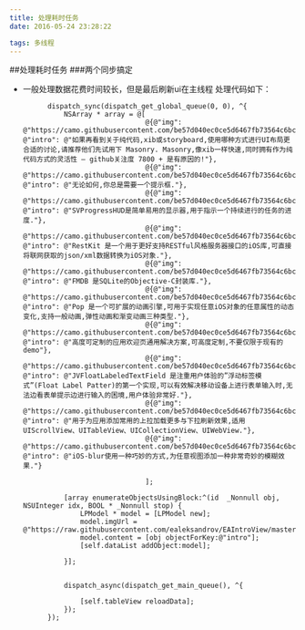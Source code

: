 ```yaml
---
title: 处理耗时任务
date: 2016-05-24 23:28:22

tags: 多线程
---
```




##处理耗时任务
###两个同步搞定
- 一般处理数据花费时间较长，但是最后刷新ui在主线程 处理代码如下：

		    dispatch_sync(dispatch_get_global_queue(0, 0), ^{
		        NSArray * array = @[
		                            @{@"img": @"https://camo.githubusercontent.com/be57d040ec0ce5d6467fb73564c6bcb6c76d5a7b/687474703a2f2f6472696262626c652e73332e616d617a6f6e6177732e636f6d2f75736572732f363431302f73637265656e73686f74732f313235343433392f666f726d2d616e696d6174696f6e2d5f6769665f2e676966", @"intro": @"如果再看到关于纯代码,xib或storyboard,使用哪种方式进行UI布局更合适的讨论,请推荐他们先试用下 Masonry. Masonry,像xib一样快速,同时拥有作为纯代码方式的灵活性 — github关注度 7800 + 是有原因的!"},
		                            @{@"img": @"https://camo.githubusercontent.com/be57d040ec0ce5d6467fb73564c6bcb6c76d5a7b/687474703a2f2f6472696262626c652e73332e616d617a6f6e6177732e636f6d2f75736572732f363431302f73637265656e73686f74732f313235343433392f666f726d2d616e696d6174696f6e2d5f6769665f2e676966", @"intro": @"无论如何,你总是需要一个提示框."},
		                            @{@"img": @"https://camo.githubusercontent.com/be57d040ec0ce5d6467fb73564c6bcb6c76d5a7b/687474703a2f2f6472696262626c652e73332e616d617a6f6e6177732e636f6d2f75736572732f363431302f73637265656e73686f74732f313235343433392f666f726d2d616e696d6174696f6e2d5f6769665f2e676966", @"intro": @"SVProgressHUD是简单易用的显示器,用于指示一个持续进行的任务的进度."},
		                            @{@"img": @"https://camo.githubusercontent.com/be57d040ec0ce5d6467fb73564c6bcb6c76d5a7b/687474703a2f2f6472696262626c652e73332e616d617a6f6e6177732e636f6d2f75736572732f363431302f73637265656e73686f74732f313235343433392f666f726d2d616e696d6174696f6e2d5f6769665f2e676966", @"intro": @"RestKit 是一个用于更好支持RESTful风格服务器接口的iOS库,可直接将联网获取的json/xml数据转换为iOS对象."},
		                            @{@"img": @"https://camo.githubusercontent.com/be57d040ec0ce5d6467fb73564c6bcb6c76d5a7b/687474703a2f2f6472696262626c652e73332e616d617a6f6e6177732e636f6d2f75736572732f363431302f73637265656e73686f74732f313235343433392f666f726d2d616e696d6174696f6e2d5f6769665f2e676966", @"intro": @"FMDB 是SQLite的Objective-C封装库."},
		                            @{@"img": @"https://camo.githubusercontent.com/be57d040ec0ce5d6467fb73564c6bcb6c76d5a7b/687474703a2f2f6472696262626c652e73332e616d617a6f6e6177732e636f6d2f75736572732f363431302f73637265656e73686f74732f313235343433392f666f726d2d616e696d6174696f6e2d5f6769665f2e676966", @"intro": @"Pop 是一个可扩展的动画引擎,可用于实现任意iOS对象的任意属性的动态变化,支持一般动画,弹性动画和渐变动画三种类型."},
		                            @{@"img": @"https://camo.githubusercontent.com/be57d040ec0ce5d6467fb73564c6bcb6c76d5a7b/687474703a2f2f6472696262626c652e73332e616d617a6f6e6177732e636f6d2f75736572732f363431302f73637265656e73686f74732f313235343433392f666f726d2d616e696d6174696f6e2d5f6769665f2e676966", @"intro": @"高度可定制的应用欢迎页通用解决方案,可高度定制,不要仅限于现有的demo"},
		                            @{@"img": @"https://camo.githubusercontent.com/be57d040ec0ce5d6467fb73564c6bcb6c76d5a7b/687474703a2f2f6472696262626c652e73332e616d617a6f6e6177732e636f6d2f75736572732f363431302f73637265656e73686f74732f313235343433392f666f726d2d616e696d6174696f6e2d5f6769665f2e676966", @"intro": @"JVFloatLabeledTextField 是注重用户体验的”浮动标签模式”(Float Label Patter)的第一个实现,可以有效解决移动设备上进行表单输入时,无法边看表单提示边进行输入的困境,用户体验非常好."},
		                            @{@"img": @"https://camo.githubusercontent.com/be57d040ec0ce5d6467fb73564c6bcb6c76d5a7b/687474703a2f2f6472696262626c652e73332e616d617a6f6e6177732e636f6d2f75736572732f363431302f73637265656e73686f74732f313235343433392f666f726d2d616e696d6174696f6e2d5f6769665f2e676966", @"intro": @"用于为应用添加常用的上拉加载更多与下拉刷新效果,适用 UIScrollView、UITableView、UICollectionView、UIWebView."},
		                            @{@"img": @"https://camo.githubusercontent.com/be57d040ec0ce5d6467fb73564c6bcb6c76d5a7b/687474703a2f2f6472696262626c652e73332e616d617a6f6e6177732e636f6d2f75736572732f363431302f73637265656e73686f74732f313235343433392f666f726d2d616e696d6174696f6e2d5f6769665f2e676966", @"intro": @"iOS-blur使用一种巧妙的方式,为任意视图添加一种非常奇妙的模糊效果."}
		                            
		                            ];
		        
		        [array enumerateObjectsUsingBlock:^(id  _Nonnull obj, NSUInteger idx, BOOL * _Nonnull stop) {
		            LPModel * model = [LPModel new];
		            model.imgUrl = @"https://raw.githubusercontent.com/ealeksandrov/EAIntroView/master/Screenshot02.png";
		            model.content = [obj objectForKey:@"intro"];
		            [self.dataList addObject:model];
		            
		        }];
		
		        
		        dispatch_async(dispatch_get_main_queue(), ^{
		           
		            [self.tableView reloadData];
		        });
		    });